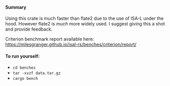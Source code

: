 #### Summary

Using this crate is much faster than flate2 due to the use of ISA-L under the hood. 
However flate2 is _much_ more widely used. I suggest giving this a shot and provide feedback.

Criterion benchmark report available here: https://milesgranger.github.io/isal-rs/benches/criterion/report/

#### To run yourself:

- `cd benches`
- `tar -xvzf data.tar.gz`
- `cargo bench`
